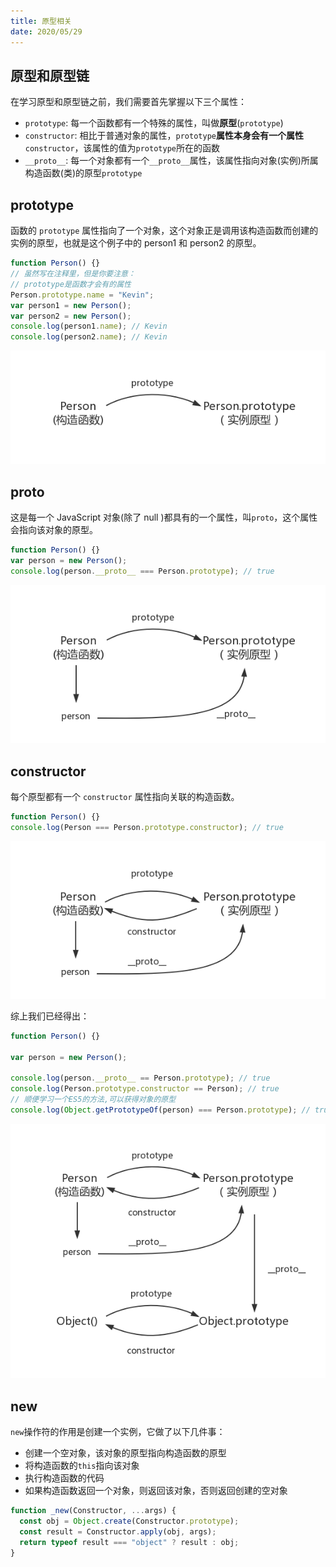 ```yaml
---
title: 原型相关
date: 2020/05/29
---
```


## 原型和原型链

在学习原型和原型链之前，我们需要首先掌握以下三个属性：

- `prototype`: 每一个函数都有一个特殊的属性，叫做**原型**(`prototype`)
- `constructor`: 相比于普通对象的属性，`prototype`**属性本身会有一个属性**`constructor`，该属性的值为`prototype`所在的函数
- `__proto__`: 每一个对象都有一个`__proto__`属性，该属性指向对象(实例)所属构造函数(类)的原型`prototype`

## prototype

函数的 `prototype` 属性指向了一个对象，这个对象正是调用该构造函数而创建的实例的原型，也就是这个例子中的 person1 和 person2 的原型。

```js
function Person() {}
// 虽然写在注释里，但是你要注意：
// prototype是函数才会有的属性
Person.prototype.name = "Kevin";
var person1 = new Person();
var person2 = new Person();
console.log(person1.name); // Kevin
console.log(person2.name); // Kevin
```

![原型](./images/proto1.png "prototype")

## **proto**

这是每一个 JavaScript 对象(除了 null )都具有的一个属性，叫`proto`，这个属性会指向该对象的原型。

```js
function Person() {}
var person = new Person();
console.log(person.__proto__ === Person.prototype); // true
```

![__proto__](./images/proto2.png "__proto__")

## constructor

每个原型都有一个 `constructor` 属性指向关联的构造函数。

```js
function Person() {}
console.log(Person === Person.prototype.constructor); // true
```

![constructor](./images/proto3.png "constructor")

综上我们已经得出：

```js
function Person() {}

var person = new Person();

console.log(person.__proto__ == Person.prototype); // true
console.log(Person.prototype.constructor == Person); // true
// 顺便学习一个ES5的方法,可以获得对象的原型
console.log(Object.getPrototypeOf(person) === Person.prototype); // true
```
![原型链](./images/proto4.png "原型链")

## new

`new`操作符的作用是创建一个实例，它做了以下几件事：

- 创建一个空对象，该对象的原型指向构造函数的原型
- 将构造函数的`this`指向该对象
- 执行构造函数的代码
- 如果构造函数返回一个对象，则返回该对象，否则返回创建的空对象

```javascript
function _new(Constructor, ...args) {
  const obj = Object.create(Constructor.prototype);
  const result = Constructor.apply(obj, args);
  return typeof result === "object" ? result : obj;
}
```
